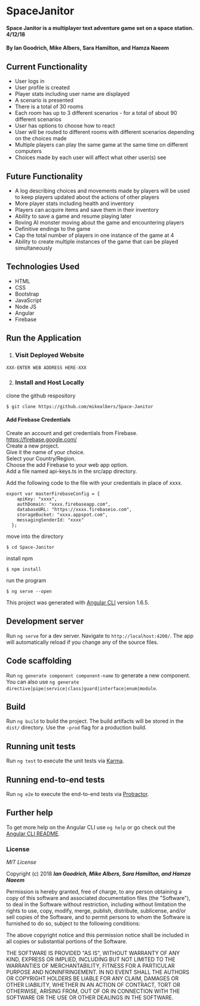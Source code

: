 # SpaceJanitor

#### Space Janitor is a multiplayer text adventure game set on a space station. 4/12/18

#### By Ian Goodrich, Mike Albers, Sara Hamilton, and Hamza Naeem

## Current Functionality
* User logs in
* User profile is created
* Player stats including user name are displayed
* A scenario is presented
* There is a total of 30 rooms
* Each room has up to 3 different scenarios - for a total of about 90 different scenarios
* User has options to choose how to react
* User will be routed to different rooms with different scenarios depending on the choices made
* Multiple players can play the same game at the same time on different computers
* Choices made by each user will affect what other user(s) see

## Future Functionality
* A log describing choices and movements made by players will be used to keep players updated about the actions of other players
* More player stats including health and inventory
* Players can acquire items and save them in their inventory
* Ability to save a game and resume playing later
* Roving AI monster moving about the game and encountering players
* Definitive endings to the game
* Cap the total number of players in one instance of the game at 4
* Ability to create multiple instances of the game that can be played simultaneously

## Technologies Used
* HTML
* CSS
* Bootstrap
* JavaScript
* Node JS
* Angular
* Firebase

## Run the Application  

1. ### Visit Deployed Website
```
XXX-ENTER WEB ADDRESS HERE-XXX
```

2. ### Install and Host Locally

  clone the github respository
  ```
  $ git clone https://github.com/mikealbers/Space-Janitor
  ```
  #### Add Firebase Credentials
  Create an account and get credentials from Firebase. https://firebase.google.com/   
  Create a new project.  
  Give it the name of your choice.  
  Select your Country/Region.  
  Choose the add Firebase to your web app option.  
  Add a file named api-keys.ts in the src/app directory.  

  Add the following code to the file with your credentials in place of xxxx.
  ```
  export var masterFirebaseConfig = {
      apiKey: "xxxx",
      authDomain: "xxxx.firebaseapp.com",
      databaseURL: "https://xxxx.firebaseio.com",
      storageBucket: "xxxx.appspot.com",
      messagingSenderId: "xxxx"
    };
  ```
  move into the directory
  ```
  $ cd Space-Janitor
  ```
  install npm
  ```
  $ npm install
  ```
  run the program
  ```
  $ ng serve --open
  ```

This project was generated with [Angular CLI](https://github.com/angular/angular-cli) version 1.6.5.

## Development server

Run `ng serve` for a dev server. Navigate to `http://localhost:4200/`. The app will automatically reload if you change any of the source files.

## Code scaffolding

Run `ng generate component component-name` to generate a new component. You can also use `ng generate directive|pipe|service|class|guard|interface|enum|module`.

## Build

Run `ng build` to build the project. The build artifacts will be stored in the `dist/` directory. Use the `-prod` flag for a production build.

## Running unit tests

Run `ng test` to execute the unit tests via [Karma](https://karma-runner.github.io).

## Running end-to-end tests

Run `ng e2e` to execute the end-to-end tests via [Protractor](http://www.protractortest.org/).

## Further help

To get more help on the Angular CLI use `ng help` or go check out the [Angular CLI README](https://github.com/angular/angular-cli/blob/master/README.md).

### License

*MIT License*

Copyright (c) 2018 **_Ian Goodrich, Mike Albers, Sara Hamilton, and Hamza Naeem_**

Permission is hereby granted, free of charge, to any person obtaining a copy
of this software and associated documentation files (the "Software"), to deal
in the Software without restriction, including without limitation the rights
to use, copy, modify, merge, publish, distribute, sublicense, and/or sell
copies of the Software, and to permit persons to whom the Software is
furnished to do so, subject to the following conditions:

The above copyright notice and this permission notice shall be included in all
copies or substantial portions of the Software.

THE SOFTWARE IS PROVIDED "AS IS", WITHOUT WARRANTY OF ANY KIND, EXPRESS OR
IMPLIED, INCLUDING BUT NOT LIMITED TO THE WARRANTIES OF MERCHANTABILITY,
FITNESS FOR A PARTICULAR PURPOSE AND NONINFRINGEMENT. IN NO EVENT SHALL THE
AUTHORS OR COPYRIGHT HOLDERS BE LIABLE FOR ANY CLAIM, DAMAGES OR OTHER
LIABILITY, WHETHER IN AN ACTION OF CONTRACT, TORT OR OTHERWISE, ARISING FROM,
OUT OF OR IN CONNECTION WITH THE SOFTWARE OR THE USE OR OTHER DEALINGS IN THE
SOFTWARE.
